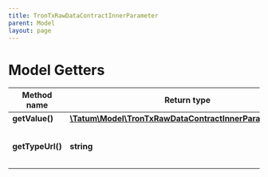 ```yaml
---
title: TronTxRawDataContractInnerParameter
parent: Model
layout: page
---
```


# Model Getters

Method name | Return type | Description | Notes
------------ | ------------- | ------------- | -------------
**getValue()** | [**\Tatum\Model\TronTxRawDataContractInnerParameterValue**](../TronTxRawDataContractInnerParameterValue) |  | [optional]
**getTypeUrl()** | **string** | Type of the smart contract event. | [optional]

